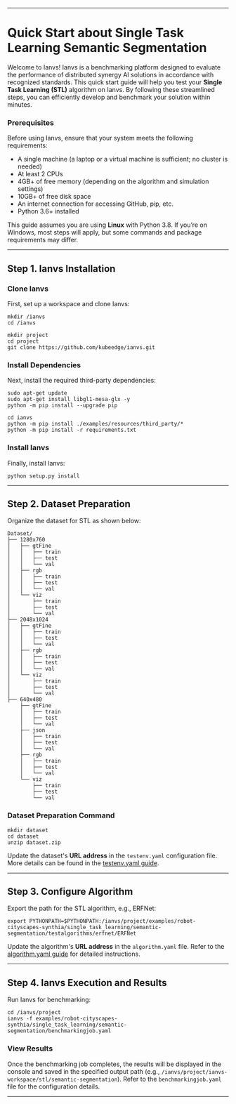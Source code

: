  

---

# Quick Start about Single Task Learning Semantic Segmentation

Welcome to Ianvs! Ianvs is a benchmarking platform designed to evaluate the performance of distributed synergy AI solutions in accordance with recognized standards. This quick start guide will help you test your **Single Task Learning (STL)** algorithm on Ianvs. By following these streamlined steps, you can efficiently develop and benchmark your solution within minutes.

### **Prerequisites**  
Before using Ianvs, ensure that your system meets the following requirements:  
- A single machine (a laptop or a virtual machine is sufficient; no cluster is needed)  
- At least 2 CPUs  
- 4GB+ of free memory (depending on the algorithm and simulation settings)  
- 10GB+ of free disk space  
- An internet connection for accessing GitHub, pip, etc.  
- Python 3.6+ installed  

This guide assumes you are using **Linux** with Python 3.8. If you’re on Windows, most steps will apply, but some commands and package requirements may differ.  

---

## Step 1. Ianvs Installation  

### Clone Ianvs  
First, set up a workspace and clone Ianvs:  
```shell
mkdir /ianvs
cd /ianvs

mkdir project
cd project
git clone https://github.com/kubeedge/ianvs.git
```  

### Install Dependencies  
Next, install the required third-party dependencies:  
```shell
sudo apt-get update
sudo apt-get install libgl1-mesa-glx -y
python -m pip install --upgrade pip

cd ianvs
python -m pip install ./examples/resources/third_party/*
python -m pip install -r requirements.txt
```  

### Install Ianvs  
Finally, install Ianvs:  
```shell
python setup.py install
```  

---

## Step 2. Dataset Preparation  

Organize the dataset for STL as shown below:  

```plaintext
Dataset/
├── 1280x760
│   ├── gtFine
│   │   ├── train
│   │   ├── test
│   │   └── val
│   ├── rgb
│   │   ├── train
│   │   ├── test
│   │   └── val
│   └── viz
│       ├── train
│       ├── test
│       └── val
├── 2048x1024
│   ├── gtFine
│   │   ├── train
│   │   ├── test
│   │   └── val
│   ├── rgb
│   │   ├── train
│   │   ├── test
│   │   └── val
│   └── viz
│       ├── train
│       ├── test
│       └── val
├── 640x480
    ├── gtFine
    │   ├── train
    │   ├── test
    │   └── val
    ├── json
    │   ├── train
    │   ├── test
    │   └── val
    ├── rgb
    │   ├── train
    │   ├── test
    │   └── val
    └── viz
        ├── train
        ├── test
        └── val
```  

### Dataset Preparation Command  
```shell
mkdir dataset
cd dataset
unzip dataset.zip
```  

Update the dataset's **URL address** in the `testenv.yaml` configuration file. More details can be found in the [testenv.yaml guide](https://ianvs.readthedocs.io/en/latest/guides/how-to-test-algorithms.html#step-1-test-environment-preparation).  

---

## Step 3. Configure Algorithm  

Export the path for the STL algorithm, e.g., ERFNet:  
```shell
export PYTHONPATH=$PYTHONPATH:/ianvs/project/examples/robot-cityscapes-synthia/single_task_learning/semantic-segmentation/testalgorithms/erfnet/ERFNet
```  

Update the algorithm's **URL address** in the `algorithm.yaml` file. Refer to the [algorithm.yaml guide](https://ianvs.readthedocs.io/en/latest/guides/how-to-test-algorithms.html#step-1-test-environment-preparation) for detailed instructions.  

---

## Step 4. Ianvs Execution and Results  

Run Ianvs for benchmarking:  
```shell
cd /ianvs/project
ianvs -f examples/robot-cityscapes-synthia/single_task_learning/semantic-segmentation/benchmarkingjob.yaml
```  

### View Results  
Once the benchmarking job completes, the results will be displayed in the console and saved in the specified output path (e.g., `/ianvs/project/ianvs-workspace/stl/semantic-segmentation`). Refer to the `benchmarkingjob.yaml` file for the configuration details.  

---

